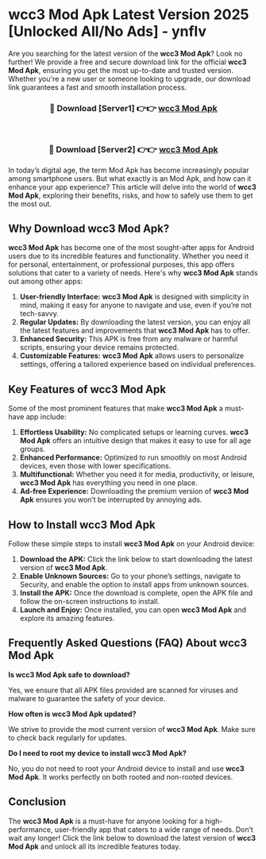 # wcc3 Mod Apk Latest Version 2025 [Unlocked All/No Ads] - ynflv

Are you searching for the latest version of the **wcc3 Mod Apk**? Look no further! We provide a free and secure download link for the official **wcc3 Mod Apk**, ensuring you get the most up-to-date and trusted version. Whether you're a new user or someone looking to upgrade, our download link guarantees a fast and smooth installation process.

<div align="center">
<h3>🔴 Download [Server1] 👉👉 <a href="https://apk-comot.site?title=wcc3">wcc3 Mod Apk</a></h3><br>
<h3>🔴 Download [Server2] 👉👉 <a href="https://apk-comot.site?title=wcc3">wcc3 Mod Apk</a></h3>
</div>

In today’s digital age, the term Mod Apk has become increasingly popular among smartphone users. But what exactly is an Mod Apk, and how can it enhance your app experience? This article will delve into the world of **wcc3 Mod Apk**, exploring their benefits, risks, and how to safely use them to get the most out.

## Why Download wcc3 Mod Apk?

**wcc3 Mod Apk** has become one of the most sought-after apps for Android users due to its incredible features and functionality. Whether you need it for personal, entertainment, or professional purposes, this app offers solutions that cater to a variety of needs. Here's why **wcc3 Mod Apk** stands out among other apps:

1. **User-friendly Interface:** **wcc3 Mod Apk** is designed with simplicity in mind, making it easy for anyone to navigate and use, even if you’re not tech-savvy.
2. **Regular Updates:** By downloading the latest version, you can enjoy all the latest features and improvements that **wcc3 Mod Apk** has to offer.
3. **Enhanced Security:** This APK is free from any malware or harmful scripts, ensuring your device remains protected.
4. **Customizable Features:** **wcc3 Mod Apk** allows users to personalize settings, offering a tailored experience based on individual preferences.

## Key Features of wcc3 Mod Apk

Some of the most prominent features that make **wcc3 Mod Apk** a must-have app include:

1. **Effortless Usability:** No complicated setups or learning curves. **wcc3 Mod Apk** offers an intuitive design that makes it easy to use for all age groups.
2. **Enhanced Performance:** Optimized to run smoothly on most Android devices, even those with lower specifications.
3. **Multifunctional:** Whether you need it for media, productivity, or leisure, **wcc3 Mod Apk** has everything you need in one place.
4. **Ad-free Experience:** Downloading the premium version of **wcc3 Mod Apk** ensures you won’t be interrupted by annoying ads.

## How to Install wcc3 Mod Apk

Follow these simple steps to install **wcc3 Mod Apk** on your Android device:

1. **Download the APK:** Click the link below to start downloading the latest version of **wcc3 Mod Apk**.
2. **Enable Unknown Sources:** Go to your phone’s settings, navigate to Security, and enable the option to install apps from unknown sources.
3. **Install the APK:** Once the download is complete, open the APK file and follow the on-screen instructions to install.
4. **Launch and Enjoy:** Once installed, you can open **wcc3 Mod Apk** and explore its amazing features.

## Frequently Asked Questions (FAQ) About wcc3 Mod Apk

**Is wcc3 Mod Apk safe to download?**

Yes, we ensure that all APK files provided are scanned for viruses and malware to guarantee the safety of your device.

**How often is wcc3 Mod Apk updated?**

We strive to provide the most current version of **wcc3 Mod Apk**. Make sure to check back regularly for updates.

**Do I need to root my device to install wcc3 Mod Apk?**

No, you do not need to root your Android device to install and use **wcc3 Mod Apk**. It works perfectly on both rooted and non-rooted devices.

## Conclusion

The **wcc3 Mod Apk** is a must-have for anyone looking for a high-performance, user-friendly app that caters to a wide range of needs. Don’t wait any longer! Click the link below to download the latest version of **wcc3 Mod Apk** and unlock all its incredible features today.
